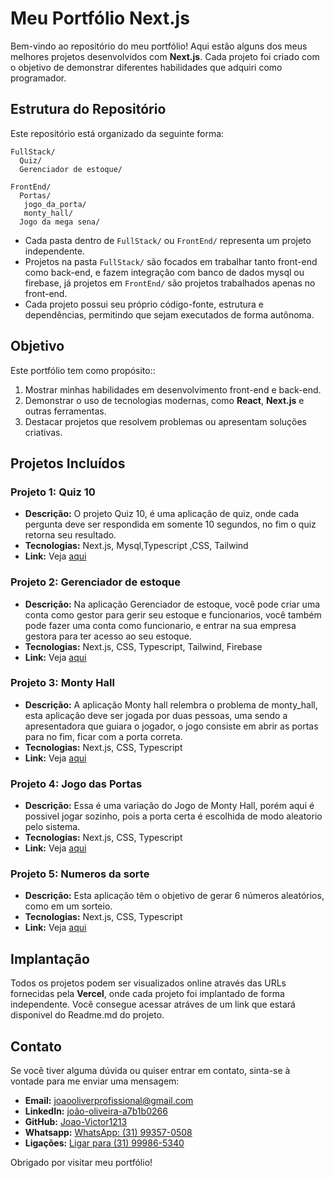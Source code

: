 # Meu Portfólio Next.js

Bem-vindo ao repositório do meu portfólio! Aqui estão alguns dos meus melhores projetos desenvolvidos com **Next.js**. Cada projeto foi criado com o objetivo de demonstrar diferentes habilidades que adquiri como programador.

## Estrutura do Repositório
Este repositório está organizado da seguinte forma:

```
FullStack/
  Quiz/
  Gerenciador de estoque/

FrontEnd/
  Portas/
   jogo_da_porta/
   monty_hall/
  Jogo da mega sena/
```

- Cada pasta dentro de `FullStack/` ou `FrontEnd/` representa um projeto independente.
- Projetos na pasta `FullStack/` são focados em trabalhar tanto front-end como back-end, e fazem integração com banco de dados mysql ou firebase, já projetos em `FrontEnd/` são projetos trabalhados apenas no front-end.
- Cada projeto possui seu próprio código-fonte, estrutura e dependências, permitindo que sejam executados de forma autônoma.

## Objetivo
Este portfólio tem como propósito::

1. Mostrar minhas habilidades em desenvolvimento front-end e back-end.
2. Demonstrar o uso de tecnologias modernas, como **React**, **Next.js** e outras ferramentas.
3. Destacar projetos que resolvem problemas ou apresentam soluções criativas.


## Projetos Incluídos
### Projeto 1: Quiz 10
- **Descrição:** O projeto Quiz 10, é uma aplicação de quiz, onde cada pergunta deve ser respondida em somente 10 segundos, no fim o quiz retorna seu resultado.
- **Tecnologias:** Next.js, Mysql,Typescript ,CSS, Tailwind
- **Link:** Veja [aqui](https://quiz-mocha-seven.vercel.app/)

### Projeto 2:  Gerenciador de estoque
- **Descrição:** Na aplicação Gerenciador de estoque, você pode criar uma conta como gestor para gerir seu estoque e funcionarios, você também pode fazer uma conta como funcionario, e entrar na sua empresa gestora para ter acesso ao seu estoque.
- **Tecnologias:** Next.js, CSS, Typescript, Tailwind, Firebase
- **Link:** Veja [aqui](https://controle-de-estoque-seven.vercel.app/)

### Projeto 3:  Monty Hall
- **Descrição:** A aplicação Monty hall relembra o problema de monty_hall, esta aplicação deve ser jogada por duas pessoas, uma sendo a apresentadora que guiara o jogador, o jogo consiste em abrir as portas para no fim, ficar com a porta correta.
- **Tecnologias:** Next.js, CSS, Typescript
- **Link:** Veja [aqui](https://montyhall-three.vercel.app/)

### Projeto 4:  Jogo das Portas
- **Descrição:** Essa é uma variação do Jogo de Monty Hall, porém aqui é possivel jogar sozinho, pois a porta certa é escolhida de modo aleatorio pelo sistema.
- **Tecnologias:** Next.js, CSS, Typescript
- **Link:** Veja [aqui](https://jogo-da-porta.vercel.app/)

### Projeto 5:  Numeros da sorte
- **Descrição:** Esta aplicação têm o objetivo de gerar 6 números aleatórios, como em um sorteio.
- **Tecnologias:** Next.js, CSS, Typescript
- **Link:** Veja [aqui](https://numerosdasorte-bay.vercel.app/)
## Implantação
Todos os projetos podem ser visualizados online através das URLs fornecidas pela **Vercel**, onde cada projeto foi implantado de forma independente. 
Você consegue acessar atráves de um link que estará disponivel do Readme.md do projeto.

## Contato
Se você tiver alguma dúvida ou quiser entrar em contato, sinta-se à vontade para me enviar uma mensagem:

- **Email:** [joaooliverprofissional@gmail.com](mailto:joaooliverprofissional@gmail.com)
- **LinkedIn:** [joão-oliveira-a7b1b0266](https://www.linkedin.com/in/joão-oliveira-a7b1b0266)
- **GitHub:** [Joao-Victor1213](https://github.com/Joao-Victor1213)
- **Whatsapp:** [WhatsApp: (31) 99357-0508](https://wa.me/5531993570508)
- **Ligações:** [Ligar para (31) 99986-5340](tel:+5531999865340)

Obrigado por visitar meu portfólio!

